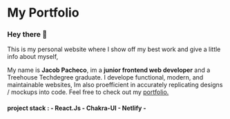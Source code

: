# My Portfolio
### Hey there 👋
This is my personal website where I show off my best work and give a little info about myself,

My name is **Jacob Pacheco**, im a **junior frontend web developer** and a Treehouse Techdegree graduate. I develope functional, modern, and maintainable websites, Im also proefficient in accurately replicating designs / mockups into code. Feel free to check out my [portfolio.](https://jacobpacheco100.github.io/jacobpacheco-portfolio/)


#### project stack : - React.Js - Chakra-UI - Netlify -
